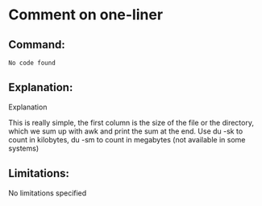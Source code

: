 # Comment on one-liner

## Command:
```
No code found
```

## Explanation:
Explanation

This is really simple, the first column is the size of the file or the directory, which we sum up with awk and print the sum at the end.
Use du -sk to count in kilobytes, du -sm to count in megabytes (not available in some systems)

## Limitations:
No limitations specified

